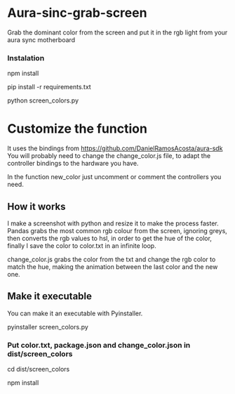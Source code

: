 # Aura-sinc-grab-screen
Grab the dominant color from the screen and put it in the rgb light from your aura sync motherboard

### Instalation
npm install

pip install -r requirements.txt

python screen_colors.py

# Customize the function

It uses the bindings from https://github.com/DanielRamosAcosta/aura-sdk
You will probably need to change the change_color.js file, to adapt the controller bindings to the hardware you have.

In the function new_color just uncomment or comment the controllers you need.

## How it works
I make a screenshot with python and resize it to make the process faster.
Pandas grabs the most common rgb colour from the screen, ignoring greys, then converts the rgb values to hsl, in order
to get the hue of the color, finally I save the color to color.txt in an infinite loop.

change_color.js grabs the color from the txt and change the rgb color to match the hue, making the animation between the last color and the new one.


## Make it executable
You can make it an executable with Pyinstaller.

pyinstaller screen_colors.py

### Put color.txt, package.json and change_color.json in dist/screen_colors

cd dist/screen_colors

npm install
